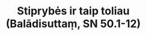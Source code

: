 ---
layout: page
title: 'Stiprybės ir taip toliau (Balādisuttaṃ, SN 50.1-12)'
category: susijusios suttos
index: Stiprybės (bala)
sortIndex: 50001
tags:
  - Stiprybės (bala)
suttacentral: sn50.1-12
---